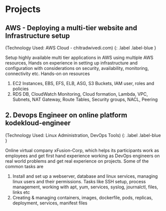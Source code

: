# Projects

## AWS - Deploying a multi-tier website and Infrastructure setup
(Technology Used: AWS Cloud - chitradwivedi.com)
{: .label .label-blue }

Setup highly available multi tier applications in AWS using multiple AWS resources, Hands on experience in setting up infrastructure and configuration with considerations on security, availability, monitoring, connectivity etc. Hands-on on resources

1. EC2 Instances, EBS, EFS, ELB, ASG, S3 Buckets, IAM user, roles and policies
2. RDS DB, CloudWatch Monitoring, Cloud formation, Lambda, VPC, Subnets, NAT Gateway, Route Tables, Security groups, NACL, Peering


## 2. Devops Engineer on online platform kodekloud-engineer
(Technology Used: Linux Administration, DevOps Tools)
{: .label .label-blue }

Online virtual company xFusion-Corp, which helps its participants work as employees and get first hand experience working as DevOps engineers on real world problems and get real experience on projects. Some of the common tasks are

1. Install and set up a webserver, database and linux services, managing linux users and their permissions. Tasks like SSH setup, process management, working with apt, yum, services, syslog, journalctl, files, links etc
2. Creating & managing containers, images, dockerfile, pods, replicas, deployment, services, manifest files 
